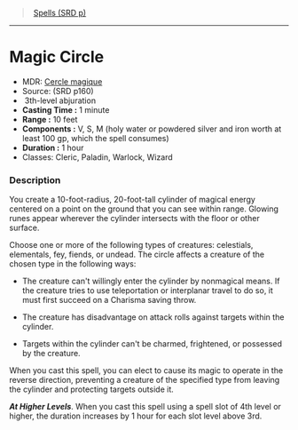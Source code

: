 ﻿---
!Spell
Family: SpellVO
Level: 3
Type: abjuration
CastingTime: 1 minute
Range: 10 feet
Components: V, S, M (holy water or powdered silver and iron worth at least 100 gp, which the spell consumes)
Duration: 1 hour
Classes: Cleric, Paladin, Warlock, Wizard
Id: spells_vo.md#magic-circle
ParentLink: spells_vo.md#spells-srd-p
Name: Magic Circle
ParentName: Spells (SRD p)
NameLevel: 1
AltName: '[Cercle magique](hd_spells_cercle_magique.md)'
Source: (SRD p160)
Attributes: {}
---
> [Spells (SRD p)](srd_spells.md)

---

# Magic Circle

- MDR: [Cercle magique](hd_spells_cercle_magique.md)
- Source: (SRD p160)
-  3th-level abjuration
- **Casting Time :** 1 minute
- **Range :** 10 feet
- **Components :** V, S, M (holy water or powdered silver and iron worth at least 100 gp, which the spell consumes)
- **Duration :** 1 hour
- Classes: Cleric, Paladin, Warlock, Wizard

### Description

You create a 10-foot-radius, 20-foot-tall cylinder of magical energy centered on a point on the ground that you can see within range. Glowing runes appear wherever the cylinder intersects with the floor or other surface.

Choose one or more of the following types of creatures: celestials, elementals, fey, fiends, or undead. The circle affects a creature of the chosen type in the following ways:

* The creature can't willingly enter the cylinder by nonmagical means. If the creature tries to use teleportation or interplanar travel to do so, it must first succeed on a Charisma saving throw.

* The creature has disadvantage on attack rolls against targets within the cylinder.

* Targets within the cylinder can't be charmed, frightened, or possessed by the creature.

When you cast this spell, you can elect to cause its magic to operate in the reverse direction, preventing a creature of the specified type from leaving the cylinder and protecting targets outside it.

**_At Higher Levels_**. When you cast this spell using a spell slot of 4th level or higher, the duration increases by 1 hour for each slot level above 3rd.

